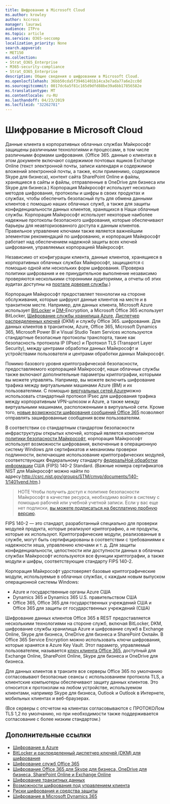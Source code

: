 ```yaml
---
title: Шифрование в Microsoft Cloud
ms.author: krowley
author: kccross
manager: laurawi
audience: ITPro
ms.topic: article
ms.service: O365-seccomp
localization_priority: None
search.appverid:
- MET150
ms.collection:
- Strat_O365_Enterprise
- M365-security-compliance
- Strat_O365_Enterprise
description: Общие сведения о шифровании в Microsoft Cloud.
ms.openlocfilehash: 36bb50cda5f39461401b14ca3e7ada77a6e2cc0d
ms.sourcegitcommit: 0017dc6a5f81c165d9dfd88be39a6bb17856582e
ms.translationtype: MT
ms.contentlocale: ru-RU
ms.lasthandoff: 04/23/2019
ms.locfileid: "32262781"
---
```

# <a name="encryption-in-the-microsoft-cloud"></a>Шифрование в Microsoft Cloud

Данные клиента в корпоративных облачных службах Майкрософт защищены различными технологиями и процессами, в том числе различными формами шифрования. (Office 365. данные о клиентах в этом документе включают содержимое почтовых ящиков Exchange Online (текст электронной почты, записи календаря и содержимое вложений электронной почты, а также, если применимо, содержимое Skype для бизнеса), контент сайта SharePoint Online и файлы, хранящиеся в сайты и файлы, отправленные в OneDrive для бизнеса или Skype для бизнеса.) Корпорация Майкрософт использует несколько методов шифрования, протоколы и шифры в своих продуктах и службах, чтобы обеспечить безопасный путь для обмена данными клиентов с помощью наших облачных служб, а также для защиты конфиденциальности данных клиентов, хранящихся в Наши облачные службы. Корпорация Майкрософт использует некоторые наиболее надежные протоколы безопасного шифрования, которые обеспечивают барьеры для неавторизованного доступа к данным клиентов. Правильное управление ключами также является важнейшим элементом рекомендаций по шифрованию, и корпорация Майкрософт работает над обеспечением надежной защиты всех ключей шифрования, управляемых корпорацией Майкрософт.

Независимо от конфигурации клиента, данные клиентов, хранящиеся в корпоративных облачных службах Майкрософт, защищаются с помощью одной или нескольких форм шифрования. (Проверка политики шифрования и ее принудительное выполнение независимо проверяются несколькими сторонними аудиториями, а отчеты об этих аудитах доступны на [портале доверия службы](https://aka.ms/stp).)

Корпорация Майкрософт предоставляет технологии на стороне обслуживания, которые шифруют данные клиентов на месте и в транзитном месте. Например, для данных клиента, Microsoft Azure использует [BitLocker](https://docs.microsoft.com/windows/device-security/bitlocker/bitlocker-overview) и [DM-](https://en.wikipedia.org/wiki/Dm-crypt)Encryption, а Microsoft Office 365 использует BitLocker, [Шифрование службы хранилища Azure](https://azure.microsoft.com/documentation/articles/storage-service-encryption/), [Диспетчер распределенных ключей](https://support.office.com/article/989ba10c-f73f-4efb-ad1b-af3322e5f376) (DKM) и службу Office 365. шифрования. Для данных клиентов в транзитном, Azure, Office 365, Microsoft Dynamics 365, Microsoft Power BI и Visual Studio Team Services используются стандартные безопасные протоколы транспорта, такие как безопасность протокола IP (IPsec) и Протокол TLS (Transport Layer Security), между центрами обработки данных Майкрософт и устройствами пользователя и центрами обработки данных Майкрософт.

Помимо базового уровня криптографической безопасности, предоставляемого корпорацией Майкрософт, наши облачные службы также включают дополнительные параметры криптографии, которыми вы можете управлять. Например, вы можете включить шифрование трафика между виртуальными машинами Azure (ВМ) и их пользователями. С помощью [виртуальных сетей Azure](https://azure.microsoft.com/services/virtual-network/)можно использовать стандартный протокол IPsec для шифрования трафика между корпоративным VPN-шлюзом и Azure, а также между виртуальными машинами, расположенными в виртуальной сети. Кроме того, [новые возможности шифрования сообщений Office 365](set-up-new-message-encryption-capabilities.md) позволяют отправлять зашифрованные сообщения всем пользователям.

В соответствии со стандартным стандартом безопасности инфраструктуры открытых ключей, который является компонентом [политики безопасности Майкрософт](https://servicetrust.microsoft.com/ViewPage/TrustDocuments?command=Download&downloadType=Document&downloadId=5868ecc8-50b7-4f91-b43f-640e2b99e86e&docTab=6d000410-c9e9-11e7-9a91-892aae8839ad_FAQ%20and%20White%20Papers), корпорация Майкрософт использует возможности шифрования, включенные в операционную систему Windows для сертификатов и механизмы проверки подлинности, включающие использование криптографических модулей, соответствующих Федеральному стандарту [федеральНой обработки информации](http://csrc.nist.gov/publications/PubsFIPS.html) США (FIPS) 140-2 Standard. (Важные номера сертификатов NIST для Майкрософт можно найти по адресу:http://csrc.nist.gov/groups/STM/cmvp/documents/140-1/1401vend.htm.)

> НОТЕ Чтобы получить доступ к политике безопасности Майкрософт в качестве ресурса, необходимо войти в систему с помощью рабочей или учебной учетной записи. Если у вас еще нет подписки, [вы можете подписаться на бесплатную пробную версию](https://servicetrust.microsoft.com/Home/TrialSubscriptions).

FIPS 140-2 — это стандарт, разработанный специально для проверки модулей продукта, которые реализуют криптографию, а не продукты, которые их используют. Криптографические модули, реализованные в службе, могут быть сертифицированы в соответствии с требованиями к надежности хеша, управлению ключами и т. д. Для защиты конфиденциальности, целостности или доступности данных в облачных службах Майкрософт используются все функции криптографии, а также модули и шифры, соответствующие стандарту FIPS 140-2.

Корпорация Майкрософт удостоверяет базовые криптографические модули, используемые в облачных службах, с каждым новым выпуском операционной системы Windows:

- Azure и государственные органы Azure США
- Dynamics 365 и Dynamics 365 U.S. правительством США
- Office 365, Office 365 для государственных учреждений США и Office 365 для защиты от государственных учреждений (США)

Шифрование данных клиентов Office 365 в REST предоставляется несколькими технологиями на стороне служб, включая BitLocker, DKM, шифрование службы хранилища Azure и шифрование служб в Exchange Online, Skype для бизнеса, OneDrive для бизнеса и SharePoint Онлайн. В Office 365 Service Encryption можно использовать ключи шифрования, которые хранятся в Azure Key Vault. Этот параметр, управляемый пользователем, называется [ключ клиента Office 365](https://support.office.com/article/f2cd475a-e592-46cf-80a3-1bfb0fa17697), доступный для Exchange Online, SharePoint Online, Skype для бизнеса и OneDrive для бизнеса.

Для данных клиентов в транзите все серверы Office 365 по умолчанию согласовывают безопасные сеансы с использованием протокола TLS, а клиентские компьютеры обеспечивают защиту данных клиентов.  Это относится к протоколам на любом устройстве, используемом клиентами, например Skype для бизнеса, Outlook и Outlook в Интернете, мобильных клиентах и веб-браузерах.

(Все серверы с отсчетом на клиентах согласовываются с ПРОТОКОЛом TLS 1,2 по умолчанию, но при необходимости также поддерживается согласование с более низким стандартом.)

## <a name="related-links"></a>Дополнительные ссылки

- [Шифрование в Azure](office-365-azure-encryption.md)
- [BitLocker и распределенный диспетчер ключей (DKM) для шифрования](office-365-bitlocker-and-distributed-key-manager-for-encryption.md)
- [Шифрование служб Office 365](office-365-service-encryption.md)
- [Шифрование Office 365 для Skype для бизнеса, OneDrive для бизнеса, SharePoint Online и Exchange Online](office-365-encryption-for-skype-onedrive-sharepoint-and-exchange.md)
- [Шифрование транзитных данных](office-365-encryption-for-data-in-transit.md)
- [Возможности шифрования под управлением клиента](office-365-customer-managed-encryption-features.md)
- [Риски шифрования и средства защиты](office-365-encryption-risks-and-protections.md)
- [Шифрование в Microsoft Dynamics 365](office-365-encryption-in-microsoft-dynamics-365.md)